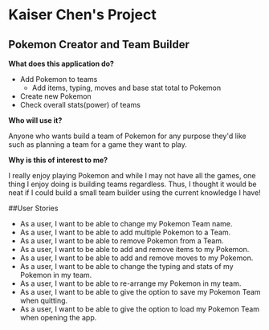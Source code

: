 # Kaiser Chen's Project

## Pokemon Creator and Team Builder

**What does this application do?**
- Add Pokemon to teams
  - Add items, typing, moves and base stat total to Pokemon
- Create new Pokemon
- Check overall stats(power) of teams

**Who will use it?**

Anyone who wants build a team of Pokemon for any purpose they'd like 
such as planning a team for a game they want to play.

**Why is this of interest to me?**

I really enjoy playing Pokemon and while I may not have all the games, 
one thing I enjoy doing is building teams regardless. 
Thus, I thought it would be neat if I could build a small team builder using the current knowledge I have!

##User Stories

- As a user, I want to be able to change my Pokemon Team name.
- As a user, I want to be able to add multiple Pokemon to a Team.
- As a user, I want to be able to remove Pokemon from a Team.
- As a user, I want to be able to add and remove items to my Pokemon.
- As a user, I want to be able to add and remove moves to my Pokemon.
- As a user, I want to be able to change the typing and stats of my Pokemon in my team.
- As a user, I want to be able to re-arrange my Pokemon in my team.
- As a user, I want to be able to give the option to save my Pokemon Team when quitting.
- As a user, I want to be able to give the option to load my Pokemon Team when opening the app.